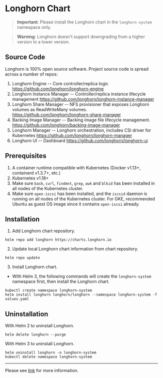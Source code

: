 # Longhorn Chart

> **Important**: Please install the Longhorn chart in the `longhorn-system` namespace only.

> **Warning**: Longhorn doesn't support downgrading from a higher version to a lower version.

## Source Code

Longhorn is 100% open source software. Project source code is spread across a number of repos:

1. Longhorn Engine -- Core controller/replica logic <https://github.com/longhorn/longhorn-engine>
2. Longhorn Instance Manager -- Controller/replica instance lifecycle management <https://github.com/longhorn/longhorn-instance-manager>
3. Longhorn Share Manager -- NFS provisioner that exposes Longhorn volumes as ReadWriteMany volumes. <https://github.com/longhorn/longhorn-share-manager>
4. Backing Image Manager -- Backing image file lifecycle management. <https://github.com/longhorn/backing-image-manager>
5. Longhorn Manager -- Longhorn orchestration, includes CSI driver for Kubernetes <https://github.com/longhorn/longhorn-manager>
6. Longhorn UI -- Dashboard <https://github.com/longhorn/longhorn-ui>

## Prerequisites

1. A container runtime compatible with Kubernetes (Docker v1.13+, containerd v1.3.7+, etc.)
2. Kubernetes v1.18+
3. Make sure `bash`, `curl`, `findmnt`, `grep`, `awk` and `blkid` has been installed in all nodes of the Kubernetes cluster.
4. Make sure `open-iscsi` has been installed, and the `iscsid` daemon is running on all nodes of the Kubernetes cluster. For GKE, recommended Ubuntu as guest OS image since it contains `open-iscsi` already.

## Installation

1. Add Longhorn chart repository.

```text
helm repo add longhorn https://charts.longhorn.io
```

2. Update local Longhorn chart information from chart repository.

```text
helm repo update
```

3. Install Longhorn chart.

- With Helm 3, the following commands will create the `longhorn-system` namespace first, then install the Longhorn chart.

```text
kubectl create namespace longhorn-system
helm install longhorn longhorn/longhorn --namespace longhorn-system -f values.yaml
```

## Uninstallation

With Helm 2 to uninstall Longhorn.

```text
helm delete longhorn --purge
```

With Helm 3 to uninstall Longhorn.

```text
helm uninstall longhorn -n longhorn-system
kubectl delete namespace longhorn-system
```

---
Please see [link](https://github.com/longhorn/longhorn) for more information.

